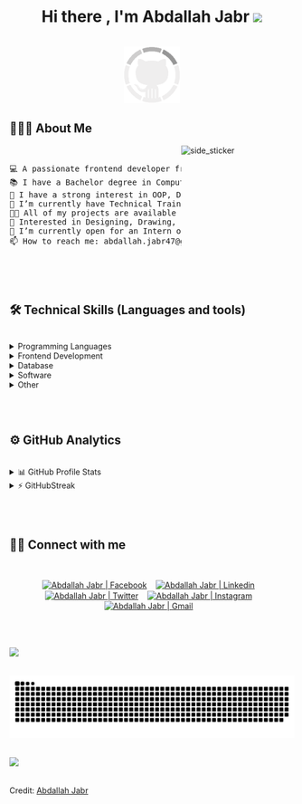 <h1 align="center"><b>Hi there , I'm Abdallah Jabr </b><img src="https://media.giphy.com/media/hvRJCLFzcasrR4ia7z/giphy.gif" width="35"></h1>
<br>

<div align=center>
      <img src="https://raw.githubusercontent.com/AhmedFathyDev/AhmedFathyDev/main/GitHub.gif" alt="GitHub Octocat Logo" height="100">
</div>


## 👨🏻‍💻 About Me
<picture><img align="right" width=200px height=200px alt="side_sticker" src="https://media.giphy.com/media/TEnXkcsHrP4YedChhA/giphy.gif" /></picture><br>

<pre>
💻 A passionate frontend developer from Palestine
📚 I have a Bachelor degree in Computer Science from Birzeit University.
📝 I have a strong interest in OOP, Data structure, Html, CSS, and Java script.
🔭 I’m currently have Technical Training in React with Gaza Sky Geeks.
👨‍💻 All of my projects are available at : <a href="https://github.com/100rabhcsmc/100DaysOfSwift" target="blank">100DaysOfSwift</a>
🚩 Interested in Designing, Drawing, Photographing and Filmmaking.
🤔 I’m currently open for an Intern or a new job opportunity, this is <a href="https://drive.google.com/file/d/1AdO39G_D4QrqjAnBoVvjhif7l2rUNyl_/view?
usp=share_link" target="blank">My resume</a>
📫 How to reach me: abdallah.jabr47@gmail.com

</pre>


<br><br>

## 🛠 Technical Skills (Languages and tools)
<br>

<details>
  <summary> Programming Languages</summary>
  <br/>
  <img alt="Java" title="Java" src="https://img.icons8.com/color/48/000000/java-coffee-cup-logo--v1.png" alt="Java"/> <img alt="C" title="C" src="https://img.icons8.com/color/48/null/c-programming.png" />
</details>

<details>
  <summary> Frontend Development</summary>
  <br/>
  <img alt="HTML5" title="HTML5" src="https://img.icons8.com/color/48/000000/html-5--v1.png"/> <img alt="CSS3" title="CSS3" src="https://img.icons8.com/color/48/000000/css3.png"/> <img alt="SASS" title="SASS" src="https://img.icons8.com/color/48/000000/sass.png"/> <img alt="Javascript" title="Javascript" src="https://img.icons8.com/color/48/000000/javascript--v1.png"/> <img alt="React" title="React" src="https://img.icons8.com/office/48/000000/react.png"/> <img alt="Bootstrap" title="Bootstrap" src="https://img.icons8.com/color/48/null/bootstrap.png"/>
  <br/>
</details>

<details>
  <summary> Database</summary>
  <br/>
  <img alt="MySQL" title="MySQL" src="https://img.icons8.com/color/48/000000/mysql-logo.png"/>
</details>

<details>
  <summary> Software</summary>
  <br/>
  <img alt="Figma" title="Figma" src="https://img.icons8.com/color/48/null/figma--v1.png"/> <img alt="Adobe XD" title="Adobe XD" src="https://img.icons8.com/color/48/null/adobe-xd--v1.png"/> <img alt="Adobe Lightroom" title="Adobe Lightroom" src="https://img.icons8.com/color/48/null/adobe-lightroom--v1.png" /> 
</details>

<details>
  <summary> Other</summary>
  <br/>
  <img alt="Git" title="Git" src="https://img.icons8.com/color/48/null/git.png"/> <img alt="Wordpress" title="Wordpress" src="https://img.icons8.com/fluency/48/000000/wordpress.png" />
</details>


<br><br>


## ⚙️ GitHub Analytics
<br>

<details>
  <summary>📊 GitHub Profile Stats</summary>
  <br/>
  <a href="https://github.com/abdallahjabr47/github-readme-stats"><img alt="DenverCoder1's Github Stats" src="https://github-readme-stats.vercel.app/api?username=abdallahjabr47&show_icons=true&locale=en&bg_color=0d1117&text_color=ffffff&repo=convoychat" /></a>
</details>

<details>
  <summary>⚡ GitHubStreak</summary>
  <br/>
  <a href="https://github.com/abdallahjabr47/github-readme-stats"><img alt="DenverCoder1's Github Stats" src="https://github-readme-streak-stats.herokuapp.com/?user=abdallahjabr47&theme=dark&background=0d1117&date_format=M%20j%5B%2C%20Y%5D" /></a>
</details>

<br><br>


## 🤝🏻 Connect with me

<br>
<p align="center">
<a href="https://www.facebook.com/profile.php?id=100013628134596">
  <img align="center" alt="Abdallah Jabr | Facebook" width="30px" src="https://img.icons8.com/color/48/null/facebook-new.png" /></a> &nbsp;&nbsp;
<a href="https://www.linkedin.com/in/abdallah-jabr47/" target="_blank">
  <img align="center" alt="Abdallah Jabr | Linkedin" width="30px" src="https://img.icons8.com/color/48/null/linkedin.png" /></a> &nbsp;&nbsp;
<a href="https://twitter.com/abdallahjabr47" target="_blank">
  <img align="center" alt="Abdallah Jabr | Twitter" width="30px" src="https://img.icons8.com/color/48/null/twitter--v1.png" /></a> &nbsp;&nbsp;
<a href="https://www.instagram.com/abdallah.jabr47/" target="_blank">
  <img align="center" alt="Abdallah Jabr | Instagram" width="30px" src="https://img.icons8.com/fluency/48/null/instagram-new.png" /></a> &nbsp;&nbsp;
<a href="#" >
  <img align="center" alt="Abdallah Jabr | Gmail" width="30px" src="https://img.icons8.com/color/48/null/gmail--v1.png" /></a> &nbsp;&nbsp;
      
      
<br><br><br><img src="https://user-images.githubusercontent.com/73097560/115834477-dbab4500-a447-11eb-908a-139a6edaec5c.gif"><br><br>
<p align="center">
  <img src="https://github.com/DHANOLA/DHANOLA/raw/output/github-contribution-grid-snake.svg" alt="snake"></center>
</p>
<br><img src="https://user-images.githubusercontent.com/73097560/115834477-dbab4500-a447-11eb-908a-139a6edaec5c.gif"><br><br>
  
 Credit: [Abdallah Jabr](https://github.com/abdallahjabr47)

